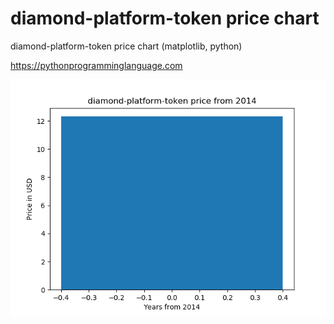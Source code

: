 # diamond-platform-token price chart 

diamond-platform-token price chart (matplotlib, python)

https://pythonprogramminglanguage.com

<img src='chart.png'>
